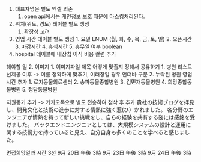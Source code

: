 1. 대표자명은 별도 엑셀 의존
	1. open api에서는 개인정보 보호 때문에 마스킹처리된다.
2. 위치(위도, 경도) 테이블 별도 생성
	1. 확장성 고려
3. 영업 시간 테이블 별도 생성
		1. 요일 ENUM (월, 화, 수, 목, 금, 토, 일)
		2. 오픈시간
		3. 마감시간
		4. 휴식시간
		5. 휴무일 여부 boolean
4. hospital 테이블에 내장칩 이식 비용 컬럼 추가

해야할 일
2. 이미지
	1. 이미지파일 제목 어떻게 맞출지 정해서 공유하기
		1. 병원 리스트 선제공 이후 -> 이름 정확하게 맞추기, 여러장일 경우 언더바 구분
	2. 누락된 병원 영업시간 추가
		1. 로지동물의료센터
		2. 송파동물종합병원
		3. 김민재동물병원
		4. 희망종합동물병원
		5. 청담동물병원

지원동기 추가 -> 카카오톡으로 별도 전송하여 첨삭 후 추가
貴社の技術ブログを拝見し、開発文化と技術の進歩に対する情熱に強く惹(ひ）かれました。
各分野のエンジニアが情熱を持って新しい挑戦をし、自らの経験を共有する姿には感銘を受けました。
バックエンドエンジニアとしては、大規模システムの設計と運用に関する技術力を持っていると見え、自分自身も多くのことを学べると感じました。

면접희망일과 시간 3선
9月 20日 午後 3時
9月 23日 午後 3時
9月 24日 午後 3時